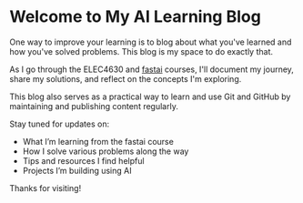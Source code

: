 <p style="--stagger: 1" data-animate>

# Welcome to My AI Learning Blog

One way to improve your learning is to blog about what you've learned and how you've solved problems. This blog is my space to do exactly that.

As I go through the ELEC4630 and [fastai](https://www.fast.ai/) courses, I'll document my journey, share my solutions, and reflect on the concepts I'm exploring.

This blog also serves as a practical way to learn and use Git and GitHub by maintaining and publishing content regularly.

Stay tuned for updates on:

- What I’m learning from the fastai course
- How I solve various problems along the way
- Tips and resources I find helpful
- Projects I’m building using AI

Thanks for visiting!
</p>
